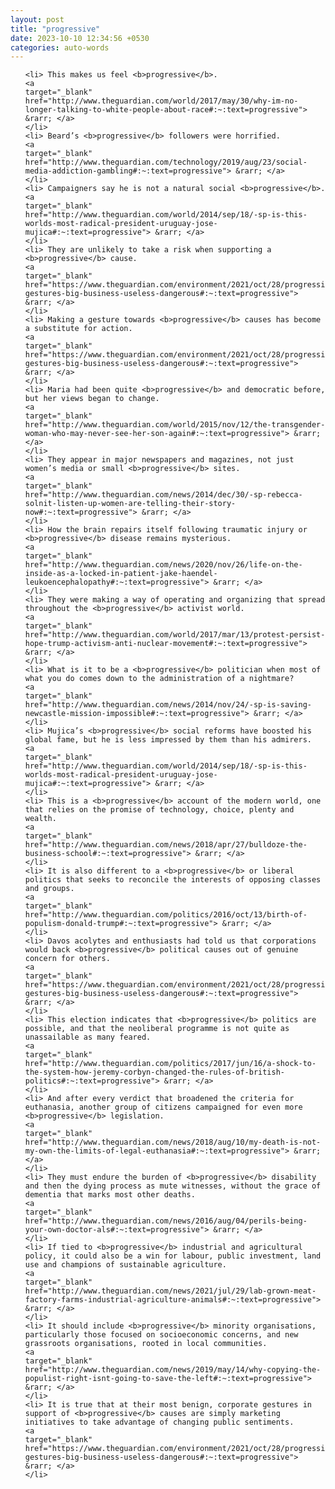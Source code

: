 ```yaml
---
layout: post
title: "progressive"
date: 2023-10-10 12:34:56 +0530
categories: auto-words
---
```

<ol>

    <li> This makes us feel <b>progressive</b>.
    <a 
    target="_blank" 
    href="http://www.theguardian.com/world/2017/may/30/why-im-no-longer-talking-to-white-people-about-race#:~:text=progressive"> &rarr; </a>
    </li>
    <li> Beard’s <b>progressive</b> followers were horrified.
    <a 
    target="_blank" 
    href="http://www.theguardian.com/technology/2019/aug/23/social-media-addiction-gambling#:~:text=progressive"> &rarr; </a>
    </li>
    <li> Campaigners say he is not a natural social <b>progressive</b>.
    <a 
    target="_blank" 
    href="http://www.theguardian.com/world/2014/sep/18/-sp-is-this-worlds-most-radical-president-uruguay-jose-mujica#:~:text=progressive"> &rarr; </a>
    </li>
    <li> They are unlikely to take a risk when supporting a <b>progressive</b> cause.
    <a 
    target="_blank" 
    href="https://www.theguardian.com/environment/2021/oct/28/progressive-gestures-big-business-useless-dangerous#:~:text=progressive"> &rarr; </a>
    </li>
    <li> Making a gesture towards <b>progressive</b> causes has become a substitute for action.
    <a 
    target="_blank" 
    href="https://www.theguardian.com/environment/2021/oct/28/progressive-gestures-big-business-useless-dangerous#:~:text=progressive"> &rarr; </a>
    </li>
    <li> Maria had been quite <b>progressive</b> and democratic before, but her views began to change.
    <a 
    target="_blank" 
    href="http://www.theguardian.com/world/2015/nov/12/the-transgender-woman-who-may-never-see-her-son-again#:~:text=progressive"> &rarr; </a>
    </li>
    <li> They appear in major newspapers and magazines, not just women’s media or small <b>progressive</b> sites.
    <a 
    target="_blank" 
    href="http://www.theguardian.com/news/2014/dec/30/-sp-rebecca-solnit-listen-up-women-are-telling-their-story-now#:~:text=progressive"> &rarr; </a>
    </li>
    <li> How the brain repairs itself following traumatic injury or <b>progressive</b> disease remains mysterious.
    <a 
    target="_blank" 
    href="http://www.theguardian.com/news/2020/nov/26/life-on-the-inside-as-a-locked-in-patient-jake-haendel-leukoencephalopathy#:~:text=progressive"> &rarr; </a>
    </li>
    <li> They were making a way of operating and organizing that spread throughout the <b>progressive</b> activist world.
    <a 
    target="_blank" 
    href="http://www.theguardian.com/world/2017/mar/13/protest-persist-hope-trump-activism-anti-nuclear-movement#:~:text=progressive"> &rarr; </a>
    </li>
    <li> What is it to be a <b>progressive</b> politician when most of what you do comes down to the administration of a nightmare?
    <a 
    target="_blank" 
    href="http://www.theguardian.com/news/2014/nov/24/-sp-is-saving-newcastle-mission-impossible#:~:text=progressive"> &rarr; </a>
    </li>
    <li> Mujica’s <b>progressive</b> social reforms have boosted his global fame, but he is less impressed by them than his admirers.
    <a 
    target="_blank" 
    href="http://www.theguardian.com/world/2014/sep/18/-sp-is-this-worlds-most-radical-president-uruguay-jose-mujica#:~:text=progressive"> &rarr; </a>
    </li>
    <li> This is a <b>progressive</b> account of the modern world, one that relies on the promise of technology, choice, plenty and wealth.
    <a 
    target="_blank" 
    href="http://www.theguardian.com/news/2018/apr/27/bulldoze-the-business-school#:~:text=progressive"> &rarr; </a>
    </li>
    <li> It is also different to a <b>progressive</b> or liberal politics that seeks to reconcile the interests of opposing classes and groups.
    <a 
    target="_blank" 
    href="http://www.theguardian.com/politics/2016/oct/13/birth-of-populism-donald-trump#:~:text=progressive"> &rarr; </a>
    </li>
    <li> Davos acolytes and enthusiasts had told us that corporations would back <b>progressive</b> political causes out of genuine concern for others.
    <a 
    target="_blank" 
    href="https://www.theguardian.com/environment/2021/oct/28/progressive-gestures-big-business-useless-dangerous#:~:text=progressive"> &rarr; </a>
    </li>
    <li> This election indicates that <b>progressive</b> politics are possible, and that the neoliberal programme is not quite as unassailable as many feared.
    <a 
    target="_blank" 
    href="http://www.theguardian.com/politics/2017/jun/16/a-shock-to-the-system-how-jeremy-corbyn-changed-the-rules-of-british-politics#:~:text=progressive"> &rarr; </a>
    </li>
    <li> And after every verdict that broadened the criteria for euthanasia, another group of citizens campaigned for even more <b>progressive</b> legislation.
    <a 
    target="_blank" 
    href="http://www.theguardian.com/news/2018/aug/10/my-death-is-not-my-own-the-limits-of-legal-euthanasia#:~:text=progressive"> &rarr; </a>
    </li>
    <li> They must endure the burden of <b>progressive</b> disability and then the dying process as mute witnesses, without the grace of dementia that marks most other deaths.
    <a 
    target="_blank" 
    href="http://www.theguardian.com/news/2016/aug/04/perils-being-your-own-doctor-als#:~:text=progressive"> &rarr; </a>
    </li>
    <li> If tied to <b>progressive</b> industrial and agricultural policy, it could also be a win for labour, public investment, land use and champions of sustainable agriculture.
    <a 
    target="_blank" 
    href="http://www.theguardian.com/news/2021/jul/29/lab-grown-meat-factory-farms-industrial-agriculture-animals#:~:text=progressive"> &rarr; </a>
    </li>
    <li> It should include <b>progressive</b> minority organisations, particularly those focused on socioeconomic concerns, and new grassroots organisations, rooted in local communities.
    <a 
    target="_blank" 
    href="http://www.theguardian.com/news/2019/may/14/why-copying-the-populist-right-isnt-going-to-save-the-left#:~:text=progressive"> &rarr; </a>
    </li>
    <li> It is true that at their most benign, corporate gestures in support of <b>progressive</b> causes are simply marketing initiatives to take advantage of changing public sentiments.
    <a 
    target="_blank" 
    href="https://www.theguardian.com/environment/2021/oct/28/progressive-gestures-big-business-useless-dangerous#:~:text=progressive"> &rarr; </a>
    </li>
